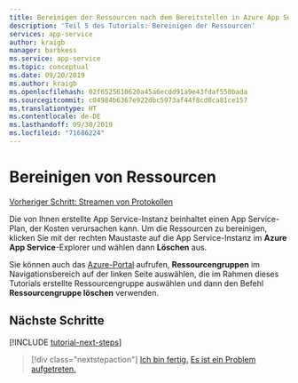 ```yaml
---
title: Bereinigen der Ressourcen nach dem Bereitstellen in Azure App Service in Visual Studio Code
description: 'Teil 5 des Tutorials: Bereinigen der Ressourcen'
services: app-service
author: kraigb
manager: barbkess
ms.service: app-service
ms.topic: conceptual
ms.date: 09/20/2019
ms.author: kraigb
ms.openlocfilehash: 02f6525610620a45a6ecdd91a9e43fdaf550bada
ms.sourcegitcommit: c04984b6367e922dbc5973af44f8cd0ca81ce157
ms.translationtype: HT
ms.contentlocale: de-DE
ms.lasthandoff: 09/30/2019
ms.locfileid: "71686224"
---
```

# <a name="clean-up-resources"></a>Bereinigen von Ressourcen

[Vorheriger Schritt: Streamen von Protokollen](tutorial-vscode-azure-app-service-node-04.md)

Die von Ihnen erstellte App Service-Instanz beinhaltet einen App Service-Plan, der Kosten verursachen kann. Um die Ressourcen zu bereinigen, klicken Sie mit der rechten Maustaste auf die App Service-Instanz im **Azure App Service**-Explorer und wählen dann **Löschen** aus.

Sie können auch das [Azure-Portal](https://portal.azure.com) aufrufen, **Ressourcengruppen** im Navigationsbereich auf der linken Seite auswählen, die im Rahmen dieses Tutorials erstellte Ressourcengruppe auswählen und dann den Befehl **Ressourcengruppe löschen** verwenden.

## <a name="next-steps"></a>Nächste Schritte

[!INCLUDE [tutorial-next-steps](includes/tutorial-next-steps.md)]

> [!div class="nextstepaction"]
> [Ich bin fertig.](node-howto-deploy-web-app.md) [Es ist ein Problem aufgetreten.](https://www.research.net/r/PWZWZ52?tutorial=node-deployment-azureappservice&step=clean-up-resources)
